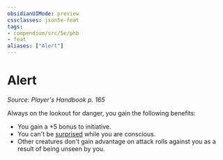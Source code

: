 ```yaml
---
obsidianUIMode: preview
cssclasses: json5e-feat
tags:
- compendium/src/5e/phb
- feat
aliases: ["Alert"]
---
```

# Alert
*Source: Player's Handbook p. 165*  

Always on the lookout for danger, you gain the following benefits:

- You gain a +5 bonus to initiative.  
- You can't be [surprised](2-Mechanics/CLI/rules/conditions.md#Surprised) while you are conscious.  
- Other creatures don't gain advantage on attack rolls against you as a result of being unseen by you.